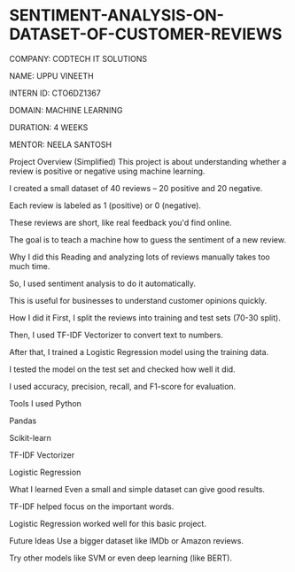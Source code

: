 # SENTIMENT-ANALYSIS-ON-DATASET-OF-CUSTOMER-REVIEWS

COMPANY: CODTECH IT SOLUTIONS

NAME: UPPU VINEETH

INTERN ID: CTO6DZ1367

DOMAIN: MACHINE LEARNING

DURATION: 4 WEEKS

MENTOR: NEELA SANTOSH


Project Overview (Simplified)
This project is about understanding whether a review is positive or negative using machine learning.

I created a small dataset of 40 reviews – 20 positive and 20 negative.

Each review is labeled as 1 (positive) or 0 (negative).

These reviews are short, like real feedback you'd find online.

The goal is to teach a machine how to guess the sentiment of a new review.

Why I did this
Reading and analyzing lots of reviews manually takes too much time.

So, I used sentiment analysis to do it automatically.

This is useful for businesses to understand customer opinions quickly.

How I did it
First, I split the reviews into training and test sets (70-30 split).

Then, I used TF-IDF Vectorizer to convert text to numbers.

After that, I trained a Logistic Regression model using the training data.

I tested the model on the test set and checked how well it did.

I used accuracy, precision, recall, and F1-score for evaluation.

Tools I used
Python

Pandas

Scikit-learn

TF-IDF Vectorizer

Logistic Regression

What I learned
Even a small and simple dataset can give good results.

TF-IDF helped focus on the important words.

Logistic Regression worked well for this basic project.

Future Ideas
Use a bigger dataset like IMDb or Amazon reviews.

Try other models like SVM or even deep learning (like BERT).
